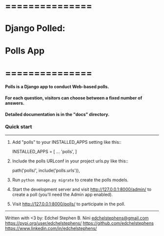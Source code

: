 # ===============
# Django Polled:

# Polls App
# ===============

#### Polls is a Django app to conduct Web-based polls.  
#### For each question, visitors can choose between a fixed number of answers.  

#### Detailed documentation is in the "docs" directory.  

### Quick start  
-----------

1. Add "polls" to your INSTALLED_APPS setting like this::

    INSTALLED_APPS = [
        ...
        'polls',
    ]

2. Include the polls URLconf in your project urls.py like this::

    path('polls/', include('polls.urls')),

3. Run ``python manage.py migrate`` to create the polls models.

4. Start the development server and visit http://127.0.0.1:8000/admin/
   to create a poll (you'll need the Admin app enabled).

5. Visit http://127.0.0.1:8000/polls/ to participate in the poll.

-----------
Written with <3 by:
Edchel Stephen B. Nini
edchelstephens@gmail.com
https://pypi.org/user/edchelstephens/
https://github.com/edchelstephens
https://www.linkedin.com/in/edchelstephens/